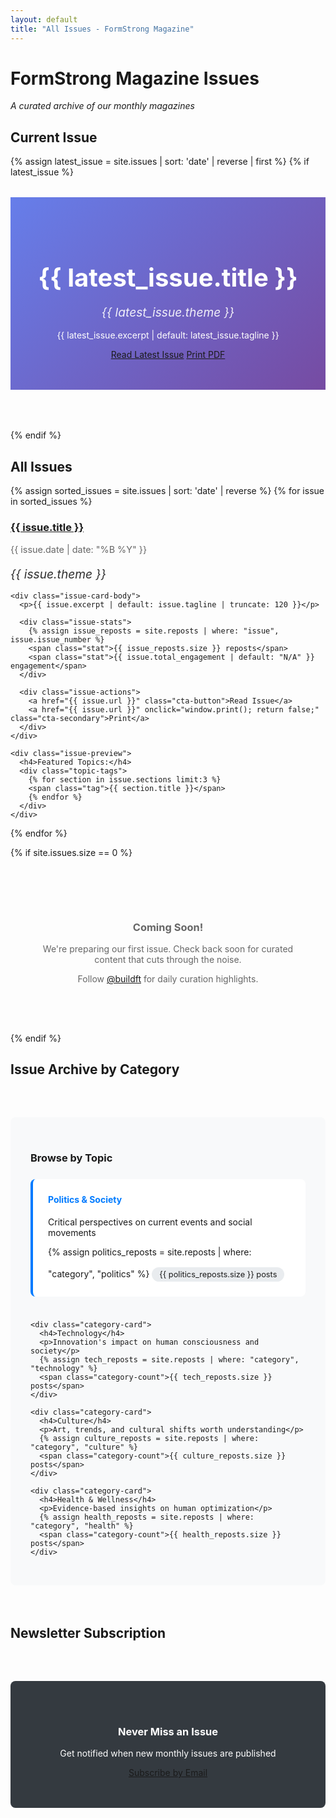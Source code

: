 ```yaml
---
layout: default
title: "All Issues - FormStrong Magazine"
---
```


# FormStrong Magazine Issues

*A curated archive of our monthly magazines*

## Current Issue

{% assign latest_issue = site.issues | sort: 'date' | reverse | first %}
{% if latest_issue %}
<div class="current-issue-featured">
  <div class="issue-card">
    <div class="issue-card-header">
      <h2>{{ latest_issue.title }}</h2>
      <p class="issue-theme">{{ latest_issue.theme }}</p>
    </div>
    <div class="issue-card-body">
      <p>{{ latest_issue.excerpt | default: latest_issue.tagline }}</p>
      <a href="{{ latest_issue.url }}" class="cta-button">Read Latest Issue</a>
      <a href="{{ latest_issue.url }}" onclick="window.print(); return false;" class="cta-secondary">Print PDF</a>
    </div>
  </div>
</div>
{% endif %}

## All Issues

<div class="issue-grid">
{% assign sorted_issues = site.issues | sort: 'date' | reverse %}
{% for issue in sorted_issues %}
  <article class="issue-card">
    <div class="issue-card-header">
      <h3><a href="{{ issue.url }}">{{ issue.title }}</a></h3>
      <p class="issue-date">{{ issue.date | date: "%B %Y" }}</p>
      <p class="issue-theme">{{ issue.theme }}</p>
    </div>
    
    <div class="issue-card-body">
      <p>{{ issue.excerpt | default: issue.tagline | truncate: 120 }}</p>
      
      <div class="issue-stats">
        {% assign issue_reposts = site.reposts | where: "issue", issue.issue_number %}
        <span class="stat">{{ issue_reposts.size }} reposts</span>
        <span class="stat">{{ issue.total_engagement | default: "N/A" }} engagement</span>
      </div>
      
      <div class="issue-actions">
        <a href="{{ issue.url }}" class="cta-button">Read Issue</a>
        <a href="{{ issue.url }}" onclick="window.print(); return false;" class="cta-secondary">Print</a>
      </div>
    </div>
    
    <div class="issue-preview">
      <h4>Featured Topics:</h4>
      <div class="topic-tags">
        {% for section in issue.sections limit:3 %}
        <span class="tag">{{ section.title }}</span>
        {% endfor %}
      </div>
    </div>
  </article>
{% endfor %}
</div>

{% if site.issues.size == 0 %}
<div class="no-issues">
  <h3>Coming Soon!</h3>
  <p>We're preparing our first issue. Check back soon for curated content that cuts through the noise.</p>
  <p>Follow <a href="https://twitter.com/buildft" target="_blank">@buildft</a> for daily curation highlights.</p>
</div>
{% endif %}

## Issue Archive by Category

<div class="category-archive">
  <h3>Browse by Topic</h3>
  
  <div class="category-grid">
    <div class="category-card">
      <h4>Politics & Society</h4>
      <p>Critical perspectives on current events and social movements</p>
      {% assign politics_reposts = site.reposts | where: "category", "politics" %}
      <span class="category-count">{{ politics_reposts.size }} posts</span>
    </div>
    
    <div class="category-card">
      <h4>Technology</h4>
      <p>Innovation's impact on human consciousness and society</p>
      {% assign tech_reposts = site.reposts | where: "category", "technology" %}
      <span class="category-count">{{ tech_reposts.size }} posts</span>
    </div>
    
    <div class="category-card">
      <h4>Culture</h4>
      <p>Art, trends, and cultural shifts worth understanding</p>
      {% assign culture_reposts = site.reposts | where: "category", "culture" %}
      <span class="category-count">{{ culture_reposts.size }} posts</span>
    </div>
    
    <div class="category-card">
      <h4>Health & Wellness</h4>
      <p>Evidence-based insights on human optimization</p>
      {% assign health_reposts = site.reposts | where: "category", "health" %}
      <span class="category-count">{{ health_reposts.size }} posts</span>
    </div>
  </div>
</div>

## Newsletter Subscription

<div class="newsletter-signup">
  <h3>Never Miss an Issue</h3>
  <p>Get notified when new monthly issues are published</p>
  <a href="mailto:hello@formstrong.com?subject=Magazine Subscription&body=Please notify me when new FormStrong Magazine issues are published." class="cta-button">Subscribe by Email</a>
</div>

<style>
.current-issue-featured {
  margin: 2rem 0 4rem 0;
}

.current-issue-featured .issue-card {
  background: linear-gradient(135deg, #667eea 0%, #764ba2 100%);
  color: white;
  text-align: center;
  padding: 3rem 2rem;
}

.current-issue-featured .issue-card-header h2 {
  font-size: 2.5rem;
  margin-bottom: 1rem;
  color: white;
}

.issue-theme {
  font-style: italic;
  font-size: 1.2rem;
  opacity: 0.9;
  margin-bottom: 1rem;
}

.issue-date {
  color: #666;
  font-size: 0.9rem;
  margin-bottom: 0.5rem;
}

.issue-stats {
  display: flex;
  gap: 1rem;
  margin: 1rem 0;
  font-size: 0.9rem;
  color: #666;
}

.issue-actions {
  display: flex;
  gap: 1rem;
  margin-top: 1.5rem;
}

.issue-actions .cta-secondary {
  background: transparent;
  border: 1px solid #ccc;
  color: #666;
}

.issue-preview {
  margin-top: 1.5rem;
  padding-top: 1rem;
  border-top: 1px solid #eee;
}

.issue-preview h4 {
  margin: 0 0 0.5rem 0;
  font-size: 0.9rem;
  color: #666;
  text-transform: uppercase;
  letter-spacing: 0.5px;
}

.topic-tags {
  display: flex;
  flex-wrap: wrap;
  gap: 0.5rem;
}

.category-archive {
  margin: 4rem 0;
  padding: 2rem;
  background: #f8f9fa;
  border-radius: 8px;
}

.category-grid {
  display: grid;
  grid-template-columns: repeat(auto-fit, minmax(250px, 1fr));
  gap: 1.5rem;
  margin-top: 1.5rem;
}

.category-card {
  background: white;
  padding: 1.5rem;
  border-radius: 8px;
  border-left: 4px solid #007bff;
}

.category-card h4 {
  margin-top: 0;
  color: #007bff;
}

.category-count {
  display: inline-block;
  background: #e9ecef;
  padding: 0.25rem 0.75rem;
  border-radius: 15px;
  font-size: 0.8rem;
  margin-top: 1rem;
}

.newsletter-signup {
  text-align: center;
  padding: 3rem 2rem;
  background: #343a40;
  color: white;
  border-radius: 8px;
  margin: 4rem 0;
}

.newsletter-signup h3 {
  color: white;
  margin-bottom: 1rem;
}

.no-issues {
  text-align: center;
  padding: 4rem 2rem;
  color: #666;
}

@media (max-width: 768px) {
  .issue-actions {
    flex-direction: column;
  }
  
  .current-issue-featured .issue-card-header h2 {
    font-size: 2rem;
  }
  
  .category-grid {
    grid-template-columns: 1fr;
  }
}
</style>
